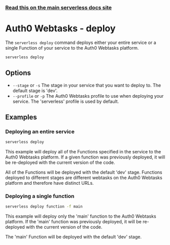 <!--
title: Serverless Framework Commands - Auth0 Webtasks - Deploy
menuText: deploy
menuOrder: 5
description: Deploy your service to the specified provider
layout: Doc
-->

<!-- DOCS-SITE-LINK:START automatically generated  -->
### [Read this on the main serverless docs site](https://www.serverless.com/framework/docs/providers/webtasks/cli-reference/deploy)
<!-- DOCS-SITE-LINK:END -->

# Auth0 Webtasks - deploy

The `serverless deploy` command deploys either your entire service or a single Function of your service to the Auth0 Webtasks platform.

```bash
serverless deploy
```

## Options
- `--stage` or `-s` The stage in your service that you want to deploy to. The default stage is 'dev'.
- `--profile` or `-p` The Auth0 Webtasks profile to use when deploying your service. The 'serverless' profile is used by default.

## Examples

### Deploying an entire service

```bash
serverless deploy
```

This example will deploy all of the Functions specified in the service to the Auth0 Webtasks platform. If a given function was previously deployed, it will be re-deployed with the current version of the code.

All of the Functions will be deployed with the default 'dev' stage. Functions deployed to different stages are different webtasks on the Auth0 Webtasks platform and therefore have distinct URLs.

### Deploying a single function

```bash
serverless deploy function -f main
```

This example will deploy only the 'main' function to the Auth0 Webtasks platform. If the 'main' function was previously deployed, it will be re-deployed with the current version of the code.

The 'main' Function will be deployed with the default 'dev' stage.